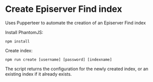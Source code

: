 # Create Episerver Find index
Uses Pupperteer to automate the creation of an Episerver Find index

Install PhantomJS:

`npm install`

Create index:

`npm run create [username] [password] [indexname]`

The script returns the configuration for the newly created index, or an existing index if it already exists.
